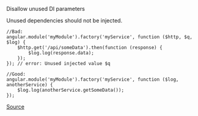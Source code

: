 Disallow unused DI parameters

Unused dependencies should not be injected.

```
//Bad:
angular.module('myModule').factory('myService', function ($http, $q, $log) {
    $http.get('/api/someData').then(function (response) {
        $log.log(response.data);
    });
}); // error: Unused injected value $q

//Good:
angular.module('myModule').factory('myService', function ($log, anotherService) {
    $log.log(anotherService.getSomeData());
});
```

[Source](https://github.com/EmmanuelDemey/eslint-plugin-angular/blob/HEAD/docs/rules/di-unused.md)
